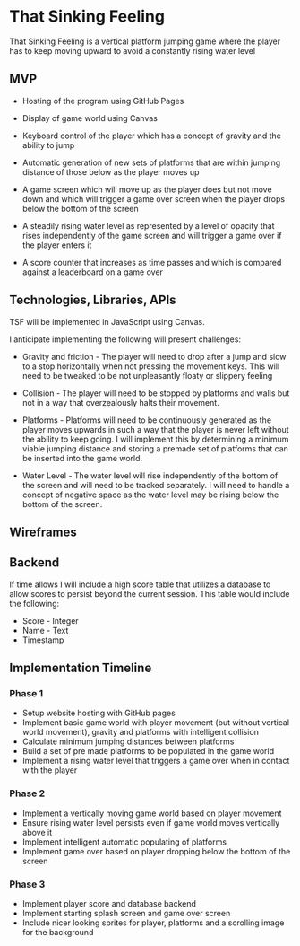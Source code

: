 # That Sinking Feeling
That Sinking Feeling is a vertical platform jumping game where the player has to keep moving upward to avoid a constantly rising water level

## MVP

- Hosting of the program using GitHub Pages

- Display of game world using Canvas

- Keyboard control of the player which has a concept of gravity and the ability to jump

- Automatic generation of new sets of platforms that are within jumping distance of those below as the player moves up

- A game screen which will move up as the player does but not move down and which will trigger a game over screen when the player drops below the bottom of the screen

- A steadily rising water level as represented by a level of opacity that rises independently of the game screen and will trigger a game over if the player enters it

- A score counter that increases as time passes and which is compared against a leaderboard on a game over

## Technologies, Libraries, APIs

TSF will be implemented in JavaScript using Canvas.

I anticipate implementing the following will present challenges:

- Gravity and friction - The player will need to drop after a jump and slow to a stop horizontally when not pressing the movement keys. This will need to be tweaked to be not unpleasantly floaty or slippery feeling

- Collision - The player will need to be stopped by platforms and walls but not in a way that overzealously halts their movement.

- Platforms - Platforms will need to be continuously generated as the player moves upwards in such a way that the player is never left without the ability to keep going. I will implement this by determining a minimum viable jumping distance and storing a premade set of platforms that can be inserted into the game world.

- Water Level - The water level will rise independently of the bottom of the screen and will need to be tracked separately. I will need to handle a concept of negative space as the water level may be rising below the bottom of the screen.

## Wireframes


## Backend

If time allows I will include a high score table that utilizes a database to allow scores to persist beyond the current session. This table would include the following:

- Score - Integer
- Name - Text
- Timestamp

## Implementation Timeline

### Phase 1

- Setup website hosting with GitHub pages
- Implement basic game world with player movement (but without vertical world movement), gravity and platforms with intelligent collision
- Calculate minimum jumping distances between platforms
- Build a set of pre made platforms to be populated in the game world
- Implement a rising water level that triggers a game over when in contact with the player

### Phase 2
- Implement a vertically moving game world based on player movement
- Ensure rising water level persists even if game world moves vertically above it
- Implement intelligent automatic populating of platforms
- Implement game over based on player dropping below the bottom of the screen

### Phase 3
- Implement player score and database backend
- Implement starting splash screen and game over screen
- Include nicer looking sprites for player, platforms and a scrolling image for the background
